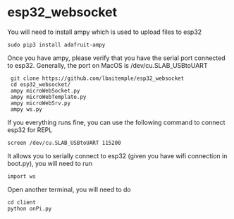 # esp32_websocket
You will need to install ampy which is used to upload files to esp32
```
sudo pip3 install adafruit-ampy
```

Once you have ampy, please verify that you have the serial port connected to esp32. Generally, the port on MacOS is
/dev/cu.SLAB_USBtoUART
```
 git clone https://github.com/lbaitemple/esp32_websocket
 cd esp32_websocket/
 ampy microWebSocket.py
 ampy microWebTemplate.py
 ampy microWebSrv.py
 ampy ws.py
```

If you everything runs fine, you can use the following command to connect esp32 for REPL
```
screen /dev/cu.SLAB_USBtoUART 115200

```
It allows you to serially connect to esp32 (given you have wifi connection in boot.py), you will need to run
```
import ws
```

Open another terminal, you will need to do
```
cd client
python onPi.py
```
